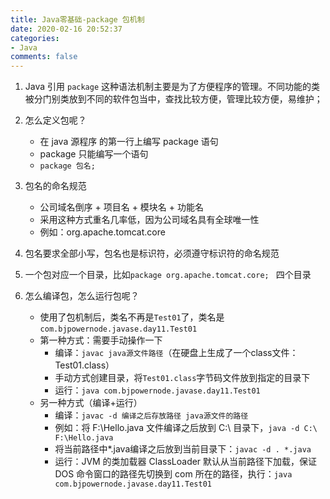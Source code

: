 ```yaml
---
title: Java零基础-package 包机制
date: 2020-02-16 20:52:37
categories:
- Java
comments: false
---
```


1. Java 引用 `package` 这种语法机制主要是为了方便程序的管理。不同功能的类被分门别类放到不同的软件包当中，查找比较方便，管理比较方便，易维护；

2. 怎么定义包呢？

   - 在 java 源程序 的第一行上编写 package 语句
   - package 只能编写一个语句
   - `package 包名;`

   <!-- more -->

3. 包名的命名规范

   - 公司域名倒序 + 项目名 + 模块名 + 功能名
   - 采用这种方式重名几率低，因为公司域名具有全球唯一性
   - 例如：org.apache.tomcat.core

4. 包名要求全部小写，包名也是标识符，必须遵守标识符的命名规范

5. 一个包对应一个目录，比如`package org.apache.tomcat.core; ` 四个目录

6. 怎么编译包，怎么运行包呢？

   - 使用了包机制后，类名不再是`Test01`了，类名是`com.bjpowernode.javase.day11.Test01`
   - 第一种方式：需要手动操作一下
     - 编译：`javac java源文件路径`（在硬盘上生成了一个class文件：Test01.class）
     - 手动方式创建目录，将`Test01.class`字节码文件放到指定的目录下
     - 运行：`java com.bjpowernode.javase.day11.Test01`
   - 另一种方式（编译+运行）
     - 编译：`javac -d 编译之后存放路径 java源文件的路径`
     - 例如：将 F:\Hello.java 文件编译之后放到 C:\ 目录下，`java -d C:\ F:\Hello.java`
     - 将当前路径中*.java编译之后放到当前目录下：`javac -d . *.java`
     - 运行：JVM 的类加载器 ClassLoader 默认从当前路径下加载，保证 DOS 命令窗口的路径先切换到 com 所在的路径，执行：`java  com.bjpowernode.javase.day11.Test01`

